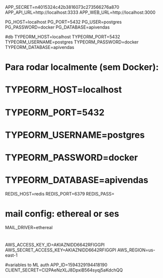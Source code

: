 APP_SECRET=n4015324c42b3816073c273566276a870
APP_API_URL=http://localhost:3333
APP_WEB_URL=http://localhost:3000

PG_HOST=localhost
PG_PORT=5432
PG_USER=postgres
PG_PASSWORD=docker
PG_DATABASE=apivendas

#db
TYPEORM_HOST=localhost
TYPEORM_PORT=5432
TYPEORM_USERNAME=postgres
TYPEORM_PASSWORD=docker
TYPEORM_DATABASE=apivendas

# Para rodar localmente (sem Docker):
# TYPEORM_HOST=localhost
# TYPEORM_PORT=5432
# TYPEORM_USERNAME=postgres
# TYPEORM_PASSWORD=docker
# TYPEORM_DATABASE=apivendas


REDIS_HOST=redis
REDIS_PORT=6379
REDIS_PASS=

# mail config: ethereal or ses
MAIL_DRIVER=ethereal

#
AWS_ACCESS_KEY_ID=AKIAZNIDD6642RFIGGPI
AWS_SECRET_ACCESS_KEY=AKIAZNIDD6642RFIGGPI
AWS_REGION=us-east-1

#variables to ML auth
APP_ID=1594329194418190
CLIENT_SECRET=CI2PAeNzXLJ8DpxiB564syqj5aKdchQQ
